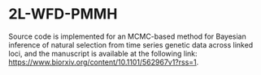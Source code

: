 # 2L-WFD-PMMH
Source code is implemented for an MCMC-based method for Bayesian inference of natural selection from time series genetic data across linked loci, and the manuscript is available at the following link: https://www.biorxiv.org/content/10.1101/562967v1?rss=1.

